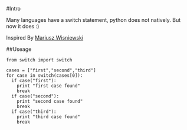 #Intro

Many languages have a switch statement, python does not natively.  But now it does :)

Inspired By [Mariusz Wisniewski](https://github.com/lifcio)

##Useage

```
from switch import switch

cases = ["first","second","third"]
for case in switch(cases[0]):
  if case("first"):
    print "first case found"
    break
  if case("second"):
    print "second case found"
    break
  if case("third"):
    print "third case found"
    break
  
```

		 
